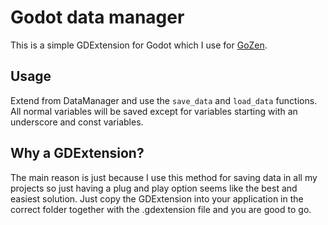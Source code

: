 # Godot data manager

This is a simple GDExtension for Godot which I use for [GoZen](https://github.com/VoylinsGamedevJourney/GoZen).

## Usage

Extend from DataManager and use the `save_data` and `load_data` functions. All normal variables will be saved except for variables starting with an underscore and const variables.

## Why a GDExtension?

The main reason is just because I use this method for saving data in all my projects so just having a plug and play option seems like the best and easiest solution. Just copy the GDExtension into your application in the correct folder together with the .gdextension file and you are good to go.

